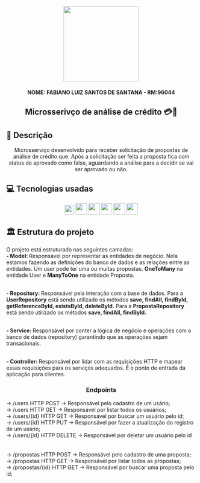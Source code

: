 


<div align="center">
<img src="https://github.com/user-attachments/assets/d6ecbd17-8fa4-4ea9-906e-eb9d9a9e4207" width="200px" />
</div>

<h4 align="center">NOME: FABIANO LUIZ SANTOS DE SANTANA - RM:96044
<h4>


<span align="center">

##  Microsserivço de análise de crédito 💳💸

</span>

## 📝 Descrição
<p align="center">
  Microsserviço desenvolvido para receber solicitação de propostas de análise de crédito que. Após a solicitação ser feita 
a proposta fica com status de aprovado como false, aguardando a análise para a decidir se vai ser aprovado ou não.

## 💻 Tecnologias usadas

<p align="center">

 <img src="https://img.shields.io/badge/-JAVA-CB3837?style=flat-square&logo=java&logoColor=white" height="25"/>
<img src="https://github.com/user-attachments/assets/12e3e5aa-0377-484f-ac55-6013bda1cf80" height="30"/>
<img src="https://github.com/user-attachments/assets/e7f94849-f108-43f6-9e56-68f8dae33a63" height="30"/>
<img src="https://github.com/user-attachments/assets/84534e34-c76e-4477-bcab-3c1d6180eead" height="30"/>
<img src="https://github.com/user-attachments/assets/093caedc-da0d-4b7d-aa93-3e3f95b81d5a" height="30"/>
<img src="https://github.com/user-attachments/assets/55211e26-9e01-410d-b228-ee6805e74520" height="30"/>







## 🏛️ Estrutura do projeto

<p>
 O projeto está estruturado nas seguintes camadas:
<br><strong> - Model: </strong> Responsável por representar as entidades de negócio.
Nela estamos fazendo as definições do banco de dados e as relações 
entre as entidades. Um user pode ter uma ou muitas propostas. <strong>OneToMany</strong>
na entidade User e <strong>ManyToOne</strong> na entidade Proposta.

<br> <strong>- Repository: </strong> Responsável pela interação com a base de dados.
Para a <strong>UserRepository</strong> está sendo utilizado os métodos <strong>save, findAll, findById,
getReferenceById, existsById, deleteById.</strong> Para a <strong>PropostaRepository</strong> 
está sendo utilizado os métodos <strong>save, findAll, findById.</strong>

<br> <strong>- Service: </strong>Responsável por conter a lógica de negócio e operações com o banco de dados
(repository) garantindo que as operações sejam transacionais.

<br> <strong>- Controller: </strong>Responsável por lidar com as requisições HTTP e mapear essas requisições para os serviços adequados. É o ponto de entrada da aplicação para clientes.

</p>

<h3 align="center"><strong>Endpoints</strong></h4>
<p >
  -> /users HTTP POST -> Responsável pelo cadastro de um usário;
 <br>-> /users HTTP GET -> Responsável por listar todos os usuários;
 <br>-> /users/{id} HTTP GET -> Responsável por buscar um usuário pelo id;
 <br>-> /users/{id} HTTP PUT -> Responsável por fazer a atualização do registro de um usário;
 <br>-> /users/{id} HTTP DELETE -> Responsável por deletar um usuário pelo id
<br>
<br>
<br>-> /propostas HTTP POST -> Responsável pelo cadastro de uma proposta;
 <br>-> /propostas HTTP GET -> Responsável por listar todos as propostas;
 <br>-> /propostas/{id} HTTP GET -> Responsável por buscar uma proposta pelo id;
</p>




